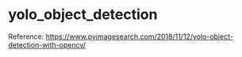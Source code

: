 # yolo_object_detection
Reference: https://www.pyimagesearch.com/2018/11/12/yolo-object-detection-with-opencv/

